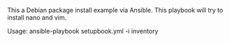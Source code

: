 This a Debian package install example via Ansible. This playbook will try to install nano and vim.

Usage: ansible-playbook setupbook.yml -i inventory
